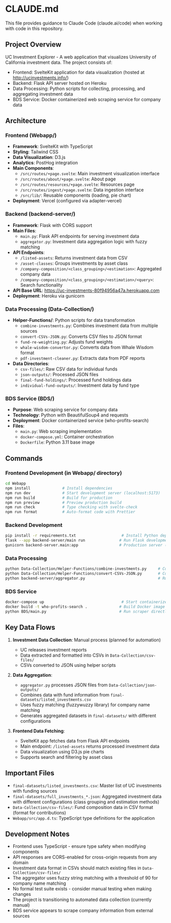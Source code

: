 # CLAUDE.md

This file provides guidance to Claude Code (claude.ai/code) when working with code in this repository.

## Project Overview

UC Investment Explorer - A web application that visualizes University of California investment data. The project consists of:
- Frontend: SvelteKit application for data visualization (hosted at http://ucinvestments.info/)
- Backend: Flask API server hosted on Heroku
- Data Processing: Python scripts for collecting, processing, and aggregating investment data
- BDS Service: Docker containerized web scraping service for company data

## Architecture

### Frontend (Webapp/)
- **Framework**: SvelteKit with TypeScript
- **Styling**: Tailwind CSS
- **Data Visualization**: D3.js
- **Analytics**: PostHog integration
- **Main Components**:
  - `/src/routes/+page.svelte`: Main investment visualization interface
  - `/src/routes/about/+page.svelte`: About page
  - `/src/routes/resources/+page.svelte`: Resources page
  - `/src/routes/ingest/+page.svelte`: Data ingestion interface
  - `/src/lib/`: Reusable components (loading, pie chart)
- **Deployment**: Vercel (configured via adapter-vercel)

### Backend (backend-server/)
- **Framework**: Flask with CORS support
- **Main Files**:
  - `main.py`: Flask API endpoints for serving investment data
  - `aggregator.py`: Investment data aggregation logic with fuzzy matching
- **API Endpoints**:
  - `/listed-assets`: Returns investment data from CSV
  - `/asset-classes`: Groups investments by asset class
  - `/company-composition/<class_grouping>/<estimation>`: Aggregated company data
  - `/company-composition/<class_grouping>/<estimation>/<query>`: Search functionality
- **API Base URL**: https://uc-investments-80f94956a47a.herokuapp.com
- **Deployment**: Heroku via gunicorn

### Data Processing (Data-Collection/)
- **Helper-Functions/**: Python scripts for data transformation
  - `combine-investments.py`: Combines investment data from multiple sources
  - `convert-CSVs-JSON.py`: Converts CSV files to JSON format
  - `fund-re-weighting.py`: Adjusts fund weights
  - `whale-wisdom-convertor.py`: Converts data from Whale Wisdom format
  - `pdf-investment-cleaner.py`: Extracts data from PDF reports
- **Data Directories**:
  - `csv-files/`: Raw CSV data for individual funds
  - `json-outputs/`: Processed JSON files
  - `final-fund-holdings/`: Processed fund holdings data
  - `individual-fund-outputs/`: Investment data by fund type

### BDS Service (BDS/)
- **Purpose**: Web scraping service for company data
- **Technology**: Python with BeautifulSoup4 and requests
- **Deployment**: Docker containerized service (who-profits-search)
- **Files**:
  - `main.py`: Web scraping implementation
  - `docker-compose.yml`: Container orchestration
  - `Dockerfile`: Python 3.11 base image

## Commands

### Frontend Development (in Webapp/ directory)
```bash
cd Webapp
npm install              # Install dependencies
npm run dev              # Start development server (localhost:5173)
npm run build            # Build for production
npm run preview          # Preview production build
npm run check            # Type checking with svelte-check
npm run format           # Auto-format code with Prettier
```

### Backend Development
```bash
pip install -r requirements.txt                    # Install Python dependencies
flask --app backend-server/main run               # Run Flask development server
gunicorn backend-server.main:app                  # Production server (as configured in Procfile)
```

### Data Processing
```bash
python Data-Collection/Helper-Functions/combine-investments.py     # Combine investment CSVs
python Data-Collection/Helper-Functions/convert-CSVs-JSON.py       # Convert CSVs to JSON
python backend-server/aggregator.py                                # Run data aggregation
```

### BDS Service
```bash
docker-compose up                                  # Start containerized web scraping service
docker build -t who-profits-search .              # Build Docker image
python BDS/main.py                                # Run scraper directly
```

## Key Data Flows

1. **Investment Data Collection**: Manual process (planned for automation)
   - UC releases investment reports
   - Data extracted and formatted into CSVs in `Data-Collection/csv-files/`
   - CSVs converted to JSON using helper scripts

2. **Data Aggregation**:
   - `aggregator.py` processes JSON files from `Data-Collection/json-outputs/`
   - Combines data with fund information from `final-datasets/listed_investments.csv`
   - Uses fuzzy matching (fuzzywuzzy library) for company name matching
   - Generates aggregated datasets in `final-datasets/` with different configurations

3. **Frontend Data Fetching**:
   - SvelteKit app fetches data from Flask API endpoints
   - Main endpoint: `/listed-assets` returns processed investment data
   - Data visualization using D3.js pie charts
   - Supports search and filtering by asset class

## Important Files

- `final-datasets/listed_investments.csv`: Master list of UC investments with funding sources
- `final-datasets/full_investments_*.json`: Aggregated investment data with different configurations (class grouping and estimation methods)
- `Data-Collection/csv-files/`: Fund composition data in CSV format (format for contributions)
- `Webapp/src/app.d.ts`: TypeScript type definitions for the application

## Development Notes

- Frontend uses TypeScript - ensure type safety when modifying components
- API responses are CORS-enabled for cross-origin requests from any domain
- Investment data format in CSVs should match existing files in `Data-Collection/csv-files/`
- The aggregator uses fuzzy string matching with a threshold of 90 for company name matching
- No formal test suite exists - consider manual testing when making changes
- The project is transitioning to automated data collection (currently manual)
- BDS service appears to scrape company information from external sources